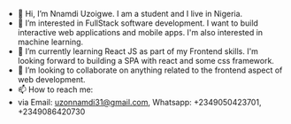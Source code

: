 - 👋 Hi, I’m Nnamdi Uzoigwe. I am a student and I live in Nigeria.
- 👀 I’m interested in FullStack software development. I want to build interactive web applications and mobile apps. I'm also interested in machine learning.
- 🌱 I’m currently learning React JS as part of my Frontend skills. I'm looking forward to building a SPA with react and some css framework.
- 💞️ I’m looking to collaborate on anything related to the frontend aspect of web development.
- 📫 How to reach me:
- via Email: uzonnamdi31@gmail.com, Whatsapp: +2349050423701, +2349086420730


